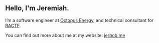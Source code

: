 ## Hello, I'm Jeremiah.

I’m a software engineer at [Octopus Energy](https://octopusenergy.group/), and technical consultant for [RACTF](https://www.ractf.co.uk/).

You can find out more about me at my website: [jerbob.me](https://jerbob.me)
